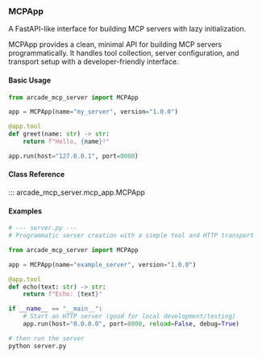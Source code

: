### MCPApp

A FastAPI-like interface for building MCP servers with lazy initialization.

MCPApp provides a clean, minimal API for building MCP servers programmatically. It handles tool collection, server configuration, and transport setup with a developer-friendly interface.

#### Basic Usage

```python
from arcade_mcp_server import MCPApp

app = MCPApp(name="my_server", version="1.0.0")

@app.tool
def greet(name: str) -> str:
    return f"Hello, {name}!"

app.run(host="127.0.0.1", port=8000)
```

#### Class Reference

::: arcade_mcp_server.mcp_app.MCPApp

#### Examples

```python
# --- server.py ---
# Programmatic server creation with a simple tool and HTTP transport

from arcade_mcp_server import MCPApp

app = MCPApp(name="example_server", version="1.0.0")

@app.tool
def echo(text: str) -> str:
    return f"Echo: {text}"

if __name__ == "__main__":
    # Start an HTTP server (good for local development/testing)
    app.run(host="0.0.0.0", port=8000, reload=False, debug=True)
```

```bash
# then run the server
python server.py
```

